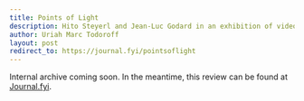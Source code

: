 ```yaml
---
title: Points of Light
description: Hito Steyerl and Jean-Luc Godard in an exhibition of video art at the MAC.
author: Uriah Marc Todoroff
layout: post
redirect_to: https://journal.fyi/pointsoflight
---
```


Internal archive coming soon. In the meantime, this review can be found at [Journal.fyi](https://journal.fyi/pointsoflight).
